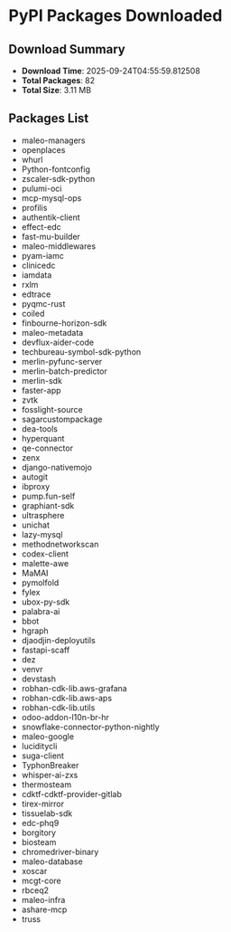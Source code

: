 # PyPI Packages Downloaded

## Download Summary
- **Download Time**: 2025-09-24T04:55:59.812508
- **Total Packages**: 82
- **Total Size**: 3.11 MB

## Packages List
- maleo-managers
- openplaces
- whurl
- Python-fontconfig
- zscaler-sdk-python
- pulumi-oci
- mcp-mysql-ops
- profilis
- authentik-client
- effect-edc
- fast-mu-builder
- maleo-middlewares
- pyam-iamc
- clinicedc
- iamdata
- rxlm
- edtrace
- pyqmc-rust
- coiled
- finbourne-horizon-sdk
- maleo-metadata
- devflux-aider-code
- techbureau-symbol-sdk-python
- merlin-pyfunc-server
- merlin-batch-predictor
- merlin-sdk
- faster-app
- zvtk
- fosslight-source
- sagarcustompackage
- dea-tools
- hyperquant
- qe-connector
- zenx
- django-nativemojo
- autogit
- ibproxy
- pump.fun-self
- graphiant-sdk
- ultrasphere
- unichat
- lazy-mysql
- methodnetworkscan
- codex-client
- malette-awe
- MaMAI
- pymolfold
- fylex
- ubox-py-sdk
- palabra-ai
- bbot
- hgraph
- djaodjin-deployutils
- fastapi-scaff
- dez
- venvr
- devstash
- robhan-cdk-lib.aws-grafana
- robhan-cdk-lib.aws-aps
- robhan-cdk-lib.utils
- odoo-addon-l10n-br-hr
- snowflake-connector-python-nightly
- maleo-google
- luciditycli
- suga-client
- TyphonBreaker
- whisper-ai-zxs
- thermosteam
- cdktf-cdktf-provider-gitlab
- tirex-mirror
- tissuelab-sdk
- edc-phq9
- borgitory
- biosteam
- chromedriver-binary
- maleo-database
- xoscar
- mcgt-core
- rbceq2
- maleo-infra
- ashare-mcp
- truss

